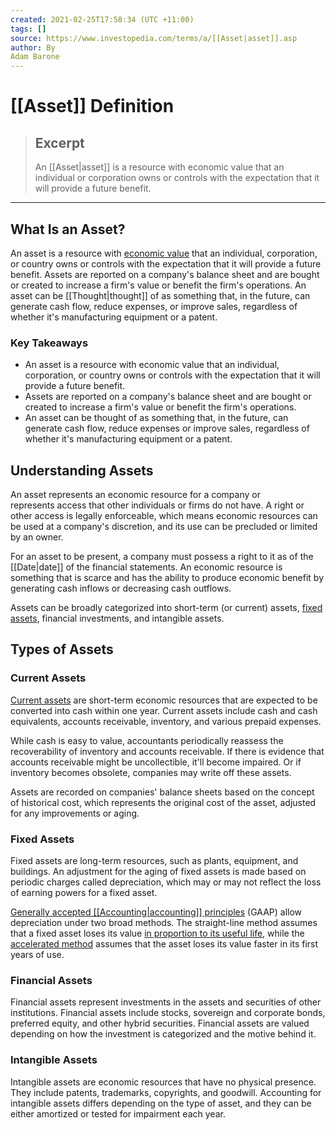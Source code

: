 ```yaml
---
created: 2021-02-25T17:58:34 (UTC +11:00)
tags: []
source: https://www.investopedia.com/terms/a/[[Asset|asset]].asp
author: By
Adam Barone
---
```


# [[Asset]] Definition

> ## Excerpt
> An [[Asset|asset]] is a resource with economic value that an individual or corporation owns or controls with the expectation that it will provide a future benefit.

---
## What Is an Asset?

An asset is a resource with [economic value](https://www.investopedia.com/terms/e/economic-value.asp) that an individual, corporation, or country owns or controls with the expectation that it will provide a future benefit. Assets are reported on a company's balance sheet and are bought or created to increase a firm's value or benefit the firm's operations. An asset can be [[Thought|thought]] of as something that, in the future, can generate cash flow, reduce expenses, or improve sales, regardless of whether it's manufacturing equipment or a patent. 

### Key Takeaways

-   An asset is a resource with economic value that an individual, corporation, or country owns or controls with the expectation that it will provide a future benefit.
-   Assets are reported on a company's balance sheet and are bought or created to increase a firm's value or benefit the firm's operations.
-   An asset can be thought of as something that, in the future, can generate cash flow, reduce expenses or improve sales, regardless of whether it's manufacturing equipment or a patent.

## Understanding Assets

An asset represents an economic resource for a company or represents access that other individuals or firms do not have. A right or other access is legally enforceable, which means economic resources can be used at a company's discretion, and its use can be precluded or limited by an owner.

For an asset to be present, a company must possess a right to it as of the [[Date|date]] of the financial statements. An economic resource is something that is scarce and has the ability to produce economic benefit by generating cash inflows or decreasing cash outflows.

Assets can be broadly categorized into short-term (or current) assets, [fixed assets](https://www.investopedia.com/terms/f/fixedasset.asp), financial investments, and intangible assets.

## Types of Assets

### Current Assets

[Current assets](https://www.investopedia.com/terms/c/currentassets.asp) are short-term economic resources that are expected to be converted into cash within one year. Current assets include cash and cash equivalents, accounts receivable, inventory, and various prepaid expenses.

While cash is easy to value, accountants periodically reassess the recoverability of inventory and accounts receivable. If there is evidence that accounts receivable might be uncollectible, it'll become impaired. Or if inventory becomes obsolete, companies may write off these assets.

Assets are recorded on companies' balance sheets based on the concept of historical cost, which represents the original cost of the asset, adjusted for any improvements or aging.

### Fixed Assets

Fixed assets are long-term resources, such as plants, equipment, and buildings. An adjustment for the aging of fixed assets is made based on periodic charges called depreciation, which may or may not reflect the loss of earning powers for a fixed asset.

[Generally accepted [[Accounting|accounting]] principles](https://www.investopedia.com/terms/g/gaap.asp) (GAAP) allow depreciation under two broad methods. The straight-line method assumes that a fixed asset loses its value [in proportion to its useful life](https://www.investopedia.com/ask/answers/051215/how-do-you-determine-tangible-assets-useful-life.asp), while the [accelerated method](https://www.investopedia.com/terms/a/accelerateddepreciation.asp) assumes that the asset loses its value faster in its first years of use.

### Financial Assets

Financial assets represent investments in the assets and securities of other institutions. Financial assets include stocks, sovereign and corporate bonds, preferred equity, and other hybrid securities. Financial assets are valued depending on how the investment is categorized and the motive behind it.

### Intangible Assets

Intangible assets are economic resources that have no physical presence. They include patents, trademarks, copyrights, and goodwill. Accounting for intangible assets differs depending on the type of asset, and they can be either amortized or tested for impairment each year.
